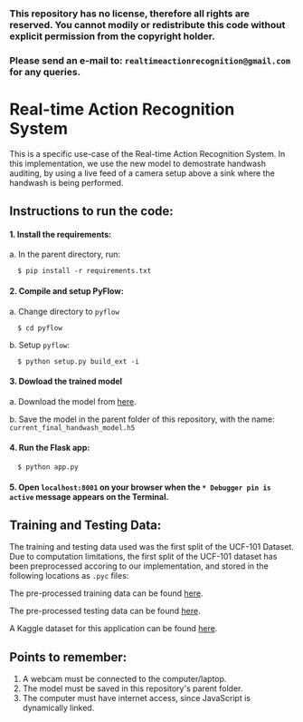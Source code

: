 ### This repository has no license, therefore all rights are reserved. You cannot modily or redistribute this code without explicit permission from the copyright holder.
### Please send an e-mail to: `realtimeactionrecognition@gmail.com` for any queries.


# Real-time Action Recognition System
This is a specific use-case of the Real-time Action Recognition System. In this implementation, we use the new model to demostrate handwash auditing, by using a live feed of a camera setup above a sink where the handwash is being performed.

## Instructions to run the code:

#### 1. Install the requirements:
a. In the parent directory, run:
    
      $ pip install -r requirements.txt
      
      
      
#### 2. Compile and setup PyFlow:
a. Change directory to `pyflow`

      $ cd pyflow
      
b. Setup `pyflow`:

      $ python setup.py build_ext -i
    
    
    
#### 3. Dowload the trained model
a. Download the model from [here](https://drive.google.com/file/d/1PdOtBNrUbt4t9o3RPZm1kCZ8KRoziFnV/view?usp=sharing).

b. Save the model in the parent folder of this repository, with the name: `current_final_handwash_model.h5`



#### 4. Run the Flask app:

      $ python app.py
      
      
      
#### 5. Open `localhost:8001` on your browser when the `* Debugger pin is active` message appears on the Terminal.


## Training and Testing Data:

The training and testing data used was the first split of the UCF-101 Dataset. Due to computation limitations, the first split of the UCF-101 dataset has been preprocessed accoring to our implementation, and stored in the following locations as `.pyc` files:
	
The pre-processed training data can be found [here](https://drive.google.com/file/d/1Xh5sL50sR8qNT5V9lQLqN683pz3JkJg_/view?usp=sharing).

The pre-processed testing data can be found [here](https://drive.google.com/file/d/1z11xSq9VZlPKKj33eTAfGyzp82B1pJjY/view?usp=sharing).

A Kaggle dataset for this application can be found [here](https://www.kaggle.com/realtimear/hand-wash-dataset).

## Points to remember:
1. A webcam must be connected to the computer/laptop.
2. The model must be saved in this repository's parent folder.
3. The computer must have internet access, since JavaScript is dynamically linked.


